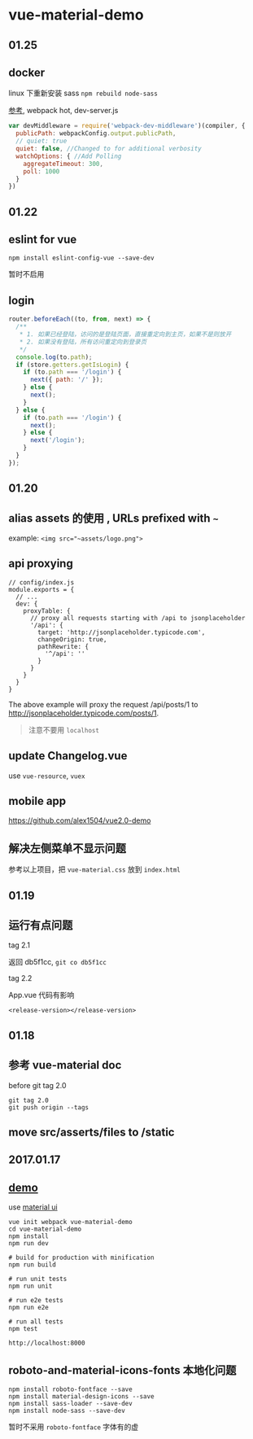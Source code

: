 vue-material-demo
===

01.25
---

## docker

linux 下重新安装 sass
`npm rebuild node-sass`

[参考](http://stackoverflow.com/questions/41471274/vue-js-webpack-template-in-a-docker-container-how-do-i-add-webpack-dev-server), webpack hot, dev-server.js
```javascript
var devMiddleware = require('webpack-dev-middleware')(compiler, {
  publicPath: webpackConfig.output.publicPath,
  // quiet: true
  quiet: false, //Changed to for additional verbosity
  watchOptions: { //Add Polling
    aggregateTimeout: 300,
    poll: 1000
  }
})
```

01.22
---

## eslint for vue

`npm install eslint-config-vue --save-dev`

暂时不启用

## login

```javascript
router.beforeEach((to, from, next) => {
  /**
   * 1. 如果已经登陆，访问的是登陆页面，直接重定向到主页，如果不是则放开
   * 2. 如果没有登陆，所有访问重定向到登录页
   */
  console.log(to.path);
  if (store.getters.getIsLogin) {
    if (to.path === '/login') {
      next({ path: '/' });
    } else {
      next();
    }
  } else {
    if (to.path === '/login') {
      next();
    } else {
      next('/login');
    }
  }
});
```

01.20
---

## alias assets 的使用 , URLs prefixed with `~`

example: `<img src="~assets/logo.png">`


## api proxying

```
// config/index.js
module.exports = {
  // ...
  dev: {
    proxyTable: {
      // proxy all requests starting with /api to jsonplaceholder
      '/api': {
        target: 'http://jsonplaceholder.typicode.com',
        changeOrigin: true,
        pathRewrite: {
          '^/api': ''
        }
      }
    }
  }
}
```

The above example will proxy the request /api/posts/1 to http://jsonplaceholder.typicode.com/posts/1.

> 注意不要用 `localhost`

## update Changelog.vue

use `vue-resource`, `vuex`

## mobile app

https://github.com/alex1504/vue2.0-demo

## 解决左侧菜单不显示问题

参考以上项目，把 `vue-material.css` 放到 `index.html`

01.19
---

## 运行有点问题

tag 2.1

返回 db5f1cc, `git co db5f1cc`

tag 2.2

App.vue 代码有影响

```
<release-version></release-version>
```

01.18
---

## 参考 vue-material doc

before git tag 2.0

```
git tag 2.0
git push origin --tags
```

## move src/asserts/files to /static

2017.01.17
---

## [demo](http://codepen.io/vue-material/pen/WoZpMR)

use [material ui](https://github.com/marcosmoura/vue-material)

```
vue init webpack vue-material-demo
cd vue-material-demo
npm install
npm run dev

# build for production with minification
npm run build

# run unit tests
npm run unit

# run e2e tests
npm run e2e

# run all tests
npm test

```

`http://localhost:8000`

## roboto-and-material-icons-fonts 本地化问题

```
npm install roboto-fontface --save
npm install material-design-icons --save
npm install sass-loader --save-dev
npm install node-sass --save-dev
```

暂时不采用 `roboto-fontface` 字体有的虚
